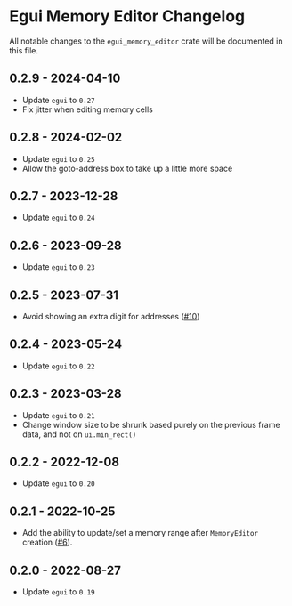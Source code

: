 # Egui Memory Editor Changelog

All notable changes to the `egui_memory_editor` crate will be documented in this file.

## 0.2.9 - 2024-04-10

* Update `egui` to `0.27`
* Fix jitter when editing memory cells

## 0.2.8 - 2024-02-02

* Update `egui` to `0.25`
* Allow the goto-address box to take up a little more space

## 0.2.7 - 2023-12-28

* Update `egui` to `0.24`

## 0.2.6 - 2023-09-28

* Update `egui` to `0.23`

## 0.2.5 - 2023-07-31

* Avoid showing an extra digit for addresses ([#10](https://github.com/Hirtol/egui_memory_editor/pull/10))

## 0.2.4 - 2023-05-24

* Update `egui` to `0.22`

## 0.2.3 - 2023-03-28

* Update `egui` to `0.21`
* Change window size to be shrunk based purely on the previous frame data, and not on `ui.min_rect()`

## 0.2.2 - 2022-12-08

* Update `egui` to `0.20`

## 0.2.1 - 2022-10-25

* Add the ability to update/set a memory range after `MemoryEditor`
  creation ([#6](https://github.com/Hirtol/egui_memory_editor/pull/6)).

## 0.2.0 - 2022-08-27

* Update `egui` to `0.19`